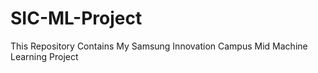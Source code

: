 # SIC-ML-Project
This Repository Contains My Samsung Innovation Campus Mid Machine Learning Project 
